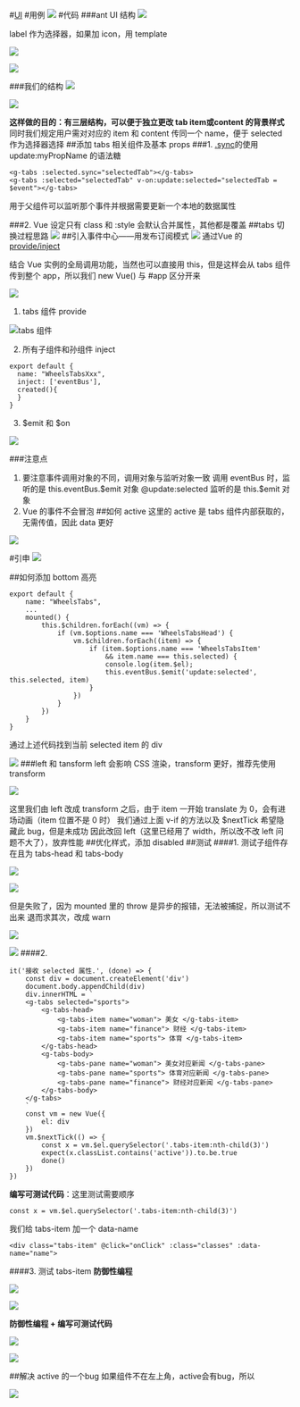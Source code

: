 #[UI](https://www.yuque.com/u29422/gulu/268970 "null")
#用例
![](https://upload-images.jianshu.io/upload_images/7094266-e6ba52db101a0064.png?imageMogr2/auto-orient/strip%7CimageView2/2/w/1240)
#代码
###ant UI 结构
![](https://upload-images.jianshu.io/upload_images/7094266-9fa57146eb1a83cd.png?imageMogr2/auto-orient/strip%7CimageView2/2/w/1240)

label 作为选择器，如果加 icon，用 template

![](https://upload-images.jianshu.io/upload_images/7094266-bb5b8c7bb8bca0f4.png?imageMogr2/auto-orient/strip%7CimageView2/2/w/1240)

![](https://upload-images.jianshu.io/upload_images/7094266-2576ecea6e203dda.png?imageMogr2/auto-orient/strip%7CimageView2/2/w/1240)

###我们的结构
![](https://upload-images.jianshu.io/upload_images/7094266-383e4a67acc86b21.png?imageMogr2/auto-orient/strip%7CimageView2/2/w/1240)

![](https://upload-images.jianshu.io/upload_images/7094266-1f641d087988f2c0.png?imageMogr2/auto-orient/strip%7CimageView2/2/w/1240)

**这样做的目的：有三层结构，可以便于独立更改 tab item或content 的背景样式**
同时我们规定用户需对对应的 item 和 content 传同一个 name，便于 selected 作为选择器选择
##添加 tabs 相关组件及基本 props
###1. [.sync](https://cn.vuejs.org/v2/guide/components-custom-events.html#sync-%E4%BF%AE%E9%A5%B0%E7%AC%A6)的使用
update:myPropName 的语法糖
```
<g-tabs :selected.sync="selectedTab"></g-tabs>
<g-tabs :selected="selectedTab" v-on:update:selected="selectedTab = $event"></g-tabs>
```
用于父组件可以监听那个事件并根据需要更新一个本地的数据属性

###2. Vue 设定只有 class 和 :style 会默认合并属性，其他都是覆盖
##tabs 切换过程思路
![](https://upload-images.jianshu.io/upload_images/7094266-613a80e39b0d832f.png?imageMogr2/auto-orient/strip%7CimageView2/2/w/1240)
##引入事件中心——用发布订阅模式
![](https://upload-images.jianshu.io/upload_images/7094266-98990d85f24f93d8.png?imageMogr2/auto-orient/strip%7CimageView2/2/w/1240)
通过Vue 的[provide/inject](https://cn.vuejs.org/v2/api/#provide-inject)

结合 Vue 实例的全局调用功能，当然也可以直接用 this，但是这样会从 tabs 组件传到整个 app，所以我们 new Vue() 与 #app 区分开来

![](https://upload-images.jianshu.io/upload_images/7094266-6c6c874b69c8db5c.png?imageMogr2/auto-orient/strip%7CimageView2/2/w/1240)

1. tabs 组件 provide

![tabs 组件](https://upload-images.jianshu.io/upload_images/7094266-059ce1e5b6d94f52.png?imageMogr2/auto-orient/strip%7CimageView2/2/w/1240)

2. 所有子组件和孙组件 inject
```
export default {
  name: "WheelsTabsXxx",
  inject: ['eventBus'],
  created(){
  }
}
```
3. \$emit 和 $on

![](https://upload-images.jianshu.io/upload_images/7094266-01a59f28dbf6fb06.png?imageMogr2/auto-orient/strip%7CimageView2/2/w/1240)

###注意点
1. 要注意事件调用对象的不同，调用对象与监听对象一致
调用 eventBus 时，监听的是 this.eventBus.\$emit 对象
@update:selected 监听的是 this.$emit 对象
2. Vue 的事件不会冒泡
##如何 active
这里的 active 是 tabs 组件内部获取的，无需传值，因此 data 更好

![](https://upload-images.jianshu.io/upload_images/7094266-3add530b10dde416.png?imageMogr2/auto-orient/strip%7CimageView2/2/w/1240)

#引申
![](https://upload-images.jianshu.io/upload_images/7094266-be52f2eac91b3db6.png?imageMogr2/auto-orient/strip%7CimageView2/2/w/1240)

##如何添加 bottom 高亮
```
export default {
    name: "WheelsTabs",
    ...
    mounted() {
        this.$children.forEach((vm) => {
            if (vm.$options.name === 'WheelsTabsHead') {
                vm.$children.forEach((item) => {
                    if (item.$options.name === 'WheelsTabsItem'
                        && item.name === this.selected) {
                        console.log(item.$el);
                        this.eventBus.$emit('update:selected', this.selected, item)
                    }
                })
            }
        })
    }
}
```
通过上述代码找到当前 selected item 的 div

![](https://upload-images.jianshu.io/upload_images/7094266-757002730ded1fd5.png?imageMogr2/auto-orient/strip%7CimageView2/2/w/1240)
###left 和 tansform
left 会影响 CSS 渲染，transform 更好，推荐先使用 transform

![](https://upload-images.jianshu.io/upload_images/7094266-8b1170157b82ccbe.png?imageMogr2/auto-orient/strip%7CimageView2/2/w/1240)

这里我们由 left 改成 transform 之后，由于 item 一开始 translate 为 0，会有进场动画（item 位置不是 0 时）
我们通过上面 v-if 的方法以及 $nextTick 希望隐藏此 bug，但是未成功
因此改回 left（这里已经用了 width，所以改不改 left 问题不大了），放弃性能
##优化样式，添加 disabled
##测试
####1. 测试子组件存在且为 tabs-head 和 tabs-body

![](https://upload-images.jianshu.io/upload_images/7094266-bab0fa69493561de.png?imageMogr2/auto-orient/strip%7CimageView2/2/w/1240)

![](https://upload-images.jianshu.io/upload_images/7094266-406946d6faa1dd18.png?imageMogr2/auto-orient/strip%7CimageView2/2/w/1240)

但是失败了，因为 mounted 里的 throw 是异步的报错，无法被捕捉，所以测试不出来
退而求其次，改成 warn

![](https://upload-images.jianshu.io/upload_images/7094266-f0b6d9a8373abe6a.png?imageMogr2/auto-orient/strip%7CimageView2/2/w/1240)

![](https://upload-images.jianshu.io/upload_images/7094266-9c7de75d43834974.png?imageMogr2/auto-orient/strip%7CimageView2/2/w/1240)
####2. 
```
it('接收 selected 属性.', (done) => {
    const div = document.createElement('div')
    document.body.appendChild(div)
    div.innerHTML = `
    <g-tabs selected="sports">
        <g-tabs-head>
            <g-tabs-item name="woman"> 美女 </g-tabs-item>
            <g-tabs-item name="finance"> 财经 </g-tabs-item>
            <g-tabs-item name="sports"> 体育 </g-tabs-item>
        </g-tabs-head>
        <g-tabs-body>
            <g-tabs-pane name="woman"> 美女对应新闻 </g-tabs-pane>
            <g-tabs-pane name="sports"> 体育对应新闻 </g-tabs-pane>
            <g-tabs-pane name="finance"> 财经对应新闻 </g-tabs-pane>
        </g-tabs-body>
    </g-tabs>
    `
    const vm = new Vue({
        el: div
    })
    vm.$nextTick(() => {
        const x = vm.$el.querySelector('.tabs-item:nth-child(3)')
        expect(x.classList.contains('active')).to.be.true
        done()
    })
})
```
**编写可测试代码**：这里测试需要顺序
```
const x = vm.$el.querySelector('.tabs-item:nth-child(3)')
```
我们给 tabs-item 加一个 data-name
```
<div class="tabs-item" @click="onClick" :class="classes" :data-name="name">
```
####3. 测试 tabs-item
**防御性编程**

![](https://upload-images.jianshu.io/upload_images/7094266-42c87c9f885304d7.png?imageMogr2/auto-orient/strip%7CimageView2/2/w/1240)

![](https://upload-images.jianshu.io/upload_images/7094266-099d288dcec1ff07.png?imageMogr2/auto-orient/strip%7CimageView2/2/w/1240)

**防御性编程 + 编写可测试代码**

![](https://upload-images.jianshu.io/upload_images/7094266-3513215c262ee2c0.png?imageMogr2/auto-orient/strip%7CimageView2/2/w/1240)

![](https://upload-images.jianshu.io/upload_images/7094266-6e93239312341518.png?imageMogr2/auto-orient/strip%7CimageView2/2/w/1240)

##解决 active 的一个bug
如果组件不在左上角，active会有bug，所以

![](https://upload-images.jianshu.io/upload_images/7094266-72833ab5d597124e.png?imageMogr2/auto-orient/strip%7CimageView2/2/w/1240)
